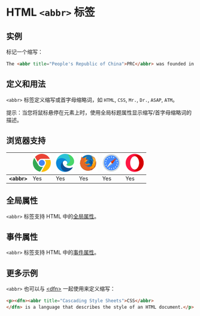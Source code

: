 HTML `<abbr>` 标签
===

## 实例

标记一个缩写：

```html idoc:preview
The <abbr title="People's Republic of China">PRC</abbr> was founded in 1949.
```

## 定义和用法

`<abbr>` 标签定义缩写或首字母缩略词，如 `HTML`, `CSS`, `Mr.`, `Dr.`, `ASAP`, `ATM`。

提示：当您将鼠标悬停在元素上时，使用全局标题属性显示缩写/首字母缩略词的描述。

## 浏览器支持

| &nbsp; | ![chrome][1] | ![edge][2] | ![firefox][3] | ![safari][4] | ![opera][5] |
| ---- | ---- | ---- | ---- | ---- | ---- |
| __&lt;abbr&gt;__ | Yes | Yes | Yes | Yes | Yes |

## 全局属性

`<abbr>` 标签支持 HTML 中的[全局属性](../reference/standardattributes.md)。

## 事件属性

`<abbr>` 标签支持 HTML 中的[事件属性](../reference/eventattributes.md)。

## 更多示例

`<abbr>` 也可以与 [\<dfn>](./dfn.md) 一起使用来定义缩写：

```html idoc:preview
<p><dfn><abbr title="Cascading Style Sheets">CSS</abbr>
</dfn> is a language that describes the style of an HTML document.</p>
```

[1]: ../assets/chrome.svg
[2]: ../assets/edge.svg
[3]: ../assets/firefox.svg
[4]: ../assets/safari.svg
[5]: ../assets/opera.svg